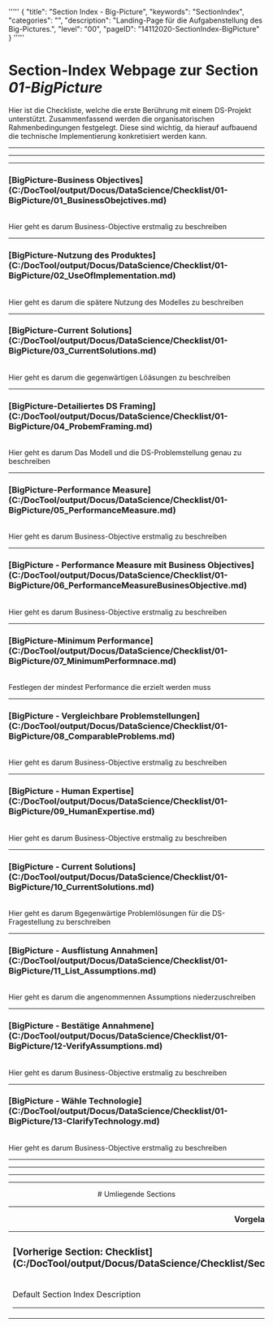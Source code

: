 '''''
{
"title": "Section Index - Big-Picture",
"keywords": "SectionIndex",
"categories": "",
"description": "Landing-Page für die Aufgabenstellung des Big-Pictures.",
"level": "00",
"pageID": "14112020-SectionIndex-BigPicture"
}
'''''


<h1>Section-Index Webpage zur Section <i>01-BigPicture</i></h1>

Hier ist die Checkliste, welche die erste Berührung mit einem DS-Projekt unterstützt. Zusammenfassend werden die organisatorischen Rahmenbedingungen festgelegt. Diese sind wichtig, da hierauf aufbauend die technische Implementierung konkretisiert werden kann.

<hr><hr><hr>


<h3>[BigPicture-Business Objectives](C:/DocTool/output/Docus/DataScience/Checklist/01-BigPicture/01_BusinessObejctives.md)</h3><br>Hier geht es darum Business-Objective erstmalig zu beschreiben<hr>


<h3>[BigPicture-Nutzung des Produktes](C:/DocTool/output/Docus/DataScience/Checklist/01-BigPicture/02_UseOfImplementation.md)</h3><br>Hier geht es darum die spätere Nutzung des Modelles zu beschreiben<hr>


<h3>[BigPicture-Current Solutions](C:/DocTool/output/Docus/DataScience/Checklist/01-BigPicture/03_CurrentSolutions.md)</h3><br>Hier geht es darum die gegenwärtigen Löäsungen zu beschreiben<hr>


<h3>[BigPicture-Detailiertes DS Framing](C:/DocTool/output/Docus/DataScience/Checklist/01-BigPicture/04_ProbemFraming.md)</h3><br>Hier geht es darum Das Modell und die DS-Problemstellung genau zu beschreiben<hr>


<h3>[BigPicture-Performance Measure](C:/DocTool/output/Docus/DataScience/Checklist/01-BigPicture/05_PerformanceMeasure.md)</h3><br>Hier geht es darum Business-Objective erstmalig zu beschreiben<hr>


<h3>[BigPicture - Performance Measure mit Business Objectives](C:/DocTool/output/Docus/DataScience/Checklist/01-BigPicture/06_PerformanceMeasureBusinesObjective.md)</h3><br>Hier geht es darum Business-Objective erstmalig zu beschreiben<hr>


<h3>[BigPicture-Minimum Performance](C:/DocTool/output/Docus/DataScience/Checklist/01-BigPicture/07_MinimumPerformnace.md)</h3><br>Festlegen der mindest Performance die erzielt werden muss<hr>


<h3>[BigPicture - Vergleichbare Problemstellungen](C:/DocTool/output/Docus/DataScience/Checklist/01-BigPicture/08_ComparableProblems.md)</h3><br>Hier geht es darum Business-Objective erstmalig zu beschreiben<hr>


<h3>[BigPicture - Human Expertise](C:/DocTool/output/Docus/DataScience/Checklist/01-BigPicture/09_HumanExpertise.md)</h3><br>Hier geht es darum Business-Objective erstmalig zu beschreiben<hr>


<h3>[BigPicture - Current Solutions](C:/DocTool/output/Docus/DataScience/Checklist/01-BigPicture/10_CurrentSolutions.md)</h3><br>Hier geht es darum Bgegenwärtige Problemlösungen für die DS- Fragestellung zu berschreiben<hr>


<h3>[BigPicture - Ausflistung Annahmen](C:/DocTool/output/Docus/DataScience/Checklist/01-BigPicture/11_List_Assumptions.md)</h3><br>Hier geht es darum die angenommennen Assumptions niederzuschreiben<hr>


<h3>[BigPicture - Bestätige Annahmene](C:/DocTool/output/Docus/DataScience/Checklist/01-BigPicture/12-VerifyAssumptions.md)</h3><br>Hier geht es darum Business-Objective erstmalig zu beschreiben<hr>


<h3>[BigPicture - Wähle Technologie](C:/DocTool/output/Docus/DataScience/Checklist/01-BigPicture/13-ClarifyTechnology.md)</h3><br>Hier geht es darum Business-Objective erstmalig zu beschreiben<hr><center><hr><hr><hr> # Umliegende Sections
 </h2><br><table><thead> <tr> <th><center>Vorgelagerte Section</center></th> <th><center>Nachgelagerte Section</center></th></tr></thead><tbody><tr><td><h3>[Vorherige Section: Checklist](C:/DocTool/output/Docus/DataScience/Checklist/SectionIndex_DocTooloutputDocusDataScienceChecklist.html)</h3><br>Default Section Index Description<hr></td><td>Es gibt keine weiteren nachgelagerten Sections</td></tr></tbody></table>